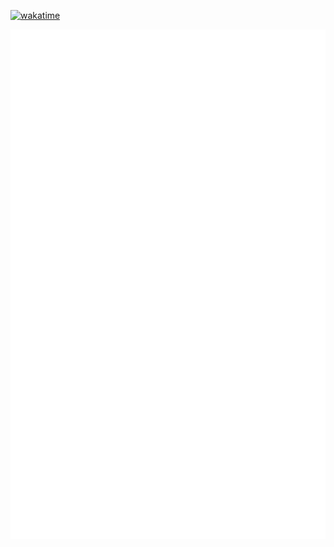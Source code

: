 [![wakatime](https://wakatime.com/badge/user/8edb9964-e004-4d6b-a437-dabda74e9cec.svg)](https://wakatime.com/@8edb9964-e004-4d6b-a437-dabda74e9cec)

![Metrics](github-metrics.svg)
